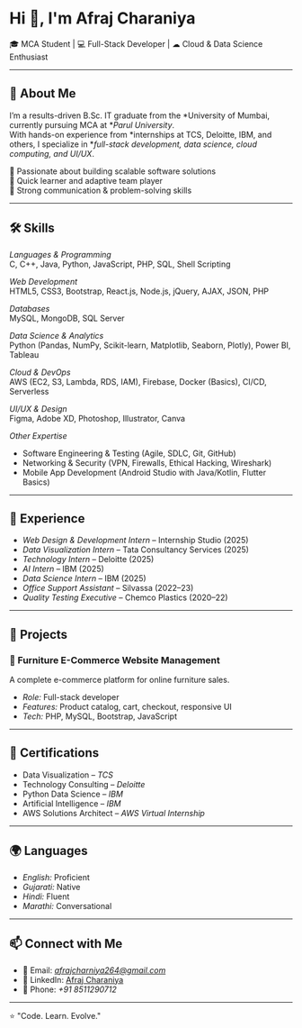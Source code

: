 # Hi 👋, I'm Afraj Charaniya  

🎓 MCA Student | 💻 Full-Stack Developer | ☁ Cloud & Data Science Enthusiast  

---

## 🚀 About Me  
I’m a results-driven B.Sc. IT graduate from the *University of Mumbai, currently pursuing MCA at **Parul University*.  
With hands-on experience from *internships at TCS, Deloitte, IBM, and others, I specialize in **full-stack development, data science, cloud computing, and UI/UX*.  

🔹 Passionate about building scalable software solutions  
🔹 Quick learner and adaptive team player  
🔹 Strong communication & problem-solving skills  

---

## 🛠 Skills  

*Languages & Programming*  
C, C++, Java, Python, JavaScript, PHP, SQL, Shell Scripting  

*Web Development*  
HTML5, CSS3, Bootstrap, React.js, Node.js, jQuery, AJAX, JSON, PHP  

*Databases*  
MySQL, MongoDB, SQL Server  

*Data Science & Analytics*  
Python (Pandas, NumPy, Scikit-learn, Matplotlib, Seaborn, Plotly), Power BI, Tableau  

*Cloud & DevOps*  
AWS (EC2, S3, Lambda, RDS, IAM), Firebase, Docker (Basics), CI/CD, Serverless  

*UI/UX & Design*  
Figma, Adobe XD, Photoshop, Illustrator, Canva  

*Other Expertise*  
- Software Engineering & Testing (Agile, SDLC, Git, GitHub)  
- Networking & Security (VPN, Firewalls, Ethical Hacking, Wireshark)  
- Mobile App Development (Android Studio with Java/Kotlin, Flutter Basics)  

---

## 💼 Experience  

- *Web Design & Development Intern* – Internship Studio (2025)  
- *Data Visualization Intern* – Tata Consultancy Services (2025)  
- *Technology Intern* – Deloitte (2025)  
- *AI Intern* – IBM (2025)  
- *Data Science Intern* – IBM (2025)  
- *Office Support Assistant* – Silvassa (2022–23)  
- *Quality Testing Executive* – Chemco Plastics (2020–22)  

---

## 📂 Projects  

### 🛒 Furniture E-Commerce Website Management  
A complete e-commerce platform for online furniture sales.  
- *Role:* Full-stack developer  
- *Features:* Product catalog, cart, checkout, responsive UI  
- *Tech:* PHP, MySQL, Bootstrap, JavaScript  

---

## 📜 Certifications  

- Data Visualization – *TCS*  
- Technology Consulting – *Deloitte*  
- Python Data Science – *IBM*  
- Artificial Intelligence – *IBM*  
- AWS Solutions Architect – *AWS Virtual Internship*  

---

## 🌍 Languages  

- *English:* Proficient  
- *Gujarati:* Native  
- *Hindi:* Fluent  
- *Marathi:* Conversational  

---

## 📫 Connect with Me  

- 📧 Email: *afrajcharniya264@gmail.com*  
- 💼 LinkedIn: [Afraj Charaniya](https://www.linkedin.com/in/afraj-charaniya-042484255/)  
- 📱 Phone: *+91 8511290712*  

---

⭐ "Code. Learn. Evolve."
